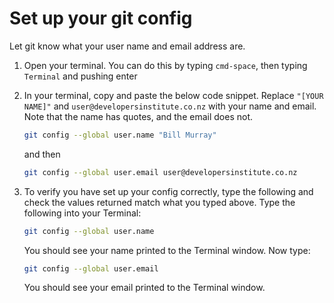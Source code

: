 # Set up your git config

Let git know what your user name and email address are.

1. Open your terminal. You can do this by typing `cmd-space`, then typing `Terminal` and pushing enter
2. In your terminal, copy and paste the below code snippet. Replace `"[YOUR NAME]"` and `user@developersinstitute.co.nz` with your name and email. Note that the name has quotes, and the email does not.

   ```bash
   git config --global user.name "Bill Murray"
   ```

   and then

   ```bash
   git config --global user.email user@developersinstitute.co.nz
   ```
3. To verify you have set up your config correctly, type the following and check the values returned match what you typed above. Type the following into your Terminal:

   ```bash
   git config --global user.name
   ```

   You should see your name printed to the Terminal window. Now type:

   ```bash
   git config --global user.email
   ```

   You should see your email printed to the Terminal window.